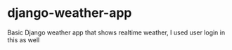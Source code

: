 # django-weather-app
Basic Django weather app that shows realtime weather, I used user login in this as well
